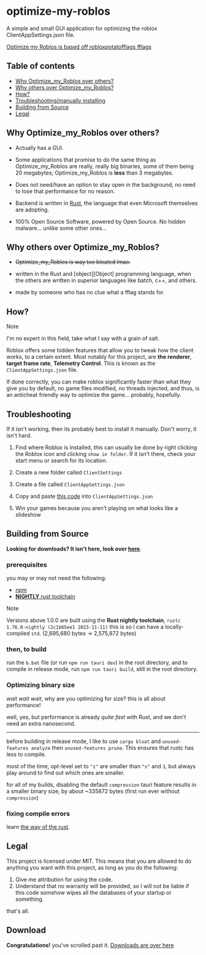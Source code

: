 <!-- markdownlint-disable MD033 -->

# optimize-my-roblos

A simple and small GUI application for optimizing the roblox ClientAppSettings.json file.

[Optimize my Roblos is based off robloxpotatofflags fflags](https://rentry.co/robloxpotatofflags)

## Table of contents

- [Why Optimize_my_Roblos over others?](#why-optimize_my_roblos-over-others)
- [Why others over Optimize_my_Roblos?](#why-others-over-optimize_my_roblos)
- [How?](#how)
- [Troubleshooting/manually installing](#troubleshooting)
- [Building from Source](#building-from-source)
- [Legal](#legal)

## Why Optimize_my_Roblos over others?

- Actually has a GUI.

- Some applications that promise to do the same thing as Optimize_my_Roblos are really, really big binaries, some of them being 20 megabytes; Optimize_my_Roblos is **less** than 3 megabytes.

- Does not need/have an option to stay open in the background, no need to lose that performance for no reason.

- Backend is written in [Rust](https://rust-lang.org), the language that even Microsoft themselves are adopting.

- 100% Open Source Software, powered by Open Source. No hidden malware... unlike some other ones...

## Why others over Optimize_my_Roblos?

- ~~Optimize_my_Roblos is way too bloated lmao.~~

<!-- markdownlint-disable MD052 -->
- written in the Rust and [object][Object] programming language, when the others are written in superior languages like batch, c++, and others.
<!-- markdownlint-enable MD052 -->

- made by someone who has no clue what a fflag stands for.

## How?

> [!NOTE]
> I'm no expert in this field, take what I say with a grain of salt.

Roblox offers some hidden features that allow you to tweak how the client works, to a certain extent. Most notably for this project, are **the renderer**, **target frame rate**, **Telemetry Control**. This is known as the `ClientAppSettings.json` file.

If done correctly, you can make roblox significantly faster than what they give you by default, no game files modified, no threads injected, and thus, is an anticheat friendly way to optimize the game... probably, hopefully.

## Troubleshooting

If it isn't working, then its probably best to install it manually. Don't worry, it isn't hard.

1. Find where Roblox is installed, this can usually be done by right clicking the Roblox icon and clicking `show in folder`. If it isn't there, check your start menu or search for its location.

1. Create a new folder called `ClientSettings`

1. Create a file called `ClientAppSettings.json`

1. Copy and paste [this code](https://github.com/WilliamAnimate/optimize-my-roblos/blob/main/src-tauri/src/ClientAppSettings.json) into `ClientAppSettings.json`

1. Win your games because you aren't playing on what looks like a slideshow

## Building from Source

**Looking for downloads? It isn't here, look over [here](https://github.com/WilliamAnimate/optimize-my-roblos/releases)**.

### prerequisites

you may or may not need the following:

- [npm](https://nodejs.org) <!-- wait isn't this techinically nodejs? am i high? -->
- [**NIGHTLY** rust toolchain](https://rust-lang.org)

> [!NOTE]
> Versions above 1.0.0 are built using the **Rust nightly toolchain**, `rustc 1.76.0-nightly (2c1b65ee1 2023-11-11)`
> this is so I can have a locally-compiled `std`. (2,695,680 bytes -> 2,575,872 bytes)

### then, to build

run the `b.bat` file (or run `npm run tauri dev`) in the root directory, and to compile in release mode, run `npm run tauri build`, still in the root directory.

### Optimizing binary size

*wait wait wait*, why are you optimizing for size? this is all about performance!

well, yes, but performance is already *quite fast* with Rust, and we don't need an extra nanosecond.

<hr>

before building in release mode, I like to use `cargo bloat` and `unused-features analyze` then `unused-features prune`. This ensures that rustc has less to compile.

most of the time, opt-level set to `"z"` are smaller than `"s"` and `3`, but always play around to find out which ones are smaller.

for all of my builds, disabling the default `compression` tauri feature results in a smaller binary size, by about ~335872 bytes (first run ever without `compression`)

### fixing compile errors

learn [the way of the rust](https://doc.rust-lang.org).

## Legal

This project is licensed under MIT. This means that you are allowed to do anything you want with this project, as long as you do the following:

1. Give me attribution for using the code.
1. Understand that no warranty will be provided, so I will not be liable if this code somehow wipes all the databases of your startup or something.

that's all.

## Download

**Congratulations!** you've scrolled past it. [Downloads are over here](https://github.com/WilliamAnimate/optimize-my-roblos/releases)
